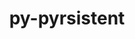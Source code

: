 ---
title: "py-pyrsistent"
layout: cache
categories: [package, develop-2025-02-02]
meta: {"versions": ["0.19.3"], "compilers": ["gcc@=7.3.1", "oneapi@=2024.2.1"], "oss": ["amzn2", "ubuntu22.04"], "platforms": ["linux"], "targets": ["aarch64", "x86_64_v3"], "stacks": ["aws-isc", "aws-isc-aarch64", "e4s-oneapi", "root"], "num_specs": 9, "num_specs_by_stack": {"aws-isc-aarch64": 2, "root": 9, "aws-isc": 2, "e4s-oneapi": 5}}
spec_details: [{"hash": "mnkshvcjmxwgz5vkgiftjvcqtjpqwz3x", "compiler": "gcc@=7.3.1", "versions": ["0.19.3"], "os": "amzn2", "platform": "linux", "target": "aarch64", "variants": ["build_system=python_pip"], "stacks": ["aws-isc-aarch64", "root"], "size": "-", "tarball": "https://binaries.spack.io/develop-2025-02-02/build_cache/linux-amzn2-aarch64/gcc-7.3.1/py-pyrsistent-0.19.3/linux-amzn2-aarch64-gcc-7.3.1-py-pyrsistent-0.19.3-mnkshvcjmxwgz5vkgiftjvcqtjpqwz3x.spack"}, {"hash": "qjlu3gxwts4mc3fjhw3h4duh7a2zez5j", "compiler": "gcc@=7.3.1", "versions": ["0.19.3"], "os": "amzn2", "platform": "linux", "target": "aarch64", "variants": ["build_system=python_pip"], "stacks": ["aws-isc-aarch64", "root"], "size": "-", "tarball": "https://binaries.spack.io/develop-2025-02-02/build_cache/linux-amzn2-aarch64/gcc-7.3.1/py-pyrsistent-0.19.3/linux-amzn2-aarch64-gcc-7.3.1-py-pyrsistent-0.19.3-qjlu3gxwts4mc3fjhw3h4duh7a2zez5j.spack"}, {"hash": "livn2fv6m2g4fyavsjj4hcss6pifhuuo", "compiler": "gcc@=7.3.1", "versions": ["0.19.3"], "os": "amzn2", "platform": "linux", "target": "x86_64_v3", "variants": ["build_system=python_pip"], "stacks": ["root", "aws-isc"], "size": "-", "tarball": "https://binaries.spack.io/develop-2025-02-02/build_cache/linux-amzn2-x86_64_v3/gcc-7.3.1/py-pyrsistent-0.19.3/linux-amzn2-x86_64_v3-gcc-7.3.1-py-pyrsistent-0.19.3-livn2fv6m2g4fyavsjj4hcss6pifhuuo.spack"}, {"hash": "z4u5ttbidq22n7ebvsmgc7kop33af73o", "compiler": "gcc@=7.3.1", "versions": ["0.19.3"], "os": "amzn2", "platform": "linux", "target": "x86_64_v3", "variants": ["build_system=python_pip"], "stacks": ["root", "aws-isc"], "size": "-", "tarball": "https://binaries.spack.io/develop-2025-02-02/build_cache/linux-amzn2-x86_64_v3/gcc-7.3.1/py-pyrsistent-0.19.3/linux-amzn2-x86_64_v3-gcc-7.3.1-py-pyrsistent-0.19.3-z4u5ttbidq22n7ebvsmgc7kop33af73o.spack"}, {"hash": "ftjkqs2q2yis5wandeuyww3zyollqe44", "compiler": "oneapi@=2024.2.1", "versions": ["0.19.3"], "os": "ubuntu22.04", "platform": "linux", "target": "x86_64_v3", "variants": ["build_system=python_pip"], "stacks": ["root", "e4s-oneapi"], "size": "-", "tarball": "https://binaries.spack.io/develop-2025-02-02/build_cache/linux-ubuntu22.04-x86_64_v3/oneapi-2024.2.1/py-pyrsistent-0.19.3/linux-ubuntu22.04-x86_64_v3-oneapi-2024.2.1-py-pyrsistent-0.19.3-ftjkqs2q2yis5wandeuyww3zyollqe44.spack"}, {"hash": "v4q5hirla3z22qd25o37fz74lvdmncaw", "compiler": "oneapi@=2024.2.1", "versions": ["0.19.3"], "os": "ubuntu22.04", "platform": "linux", "target": "x86_64_v3", "variants": ["build_system=python_pip"], "stacks": ["root", "e4s-oneapi"], "size": "-", "tarball": "https://binaries.spack.io/develop-2025-02-02/build_cache/linux-ubuntu22.04-x86_64_v3/oneapi-2024.2.1/py-pyrsistent-0.19.3/linux-ubuntu22.04-x86_64_v3-oneapi-2024.2.1-py-pyrsistent-0.19.3-v4q5hirla3z22qd25o37fz74lvdmncaw.spack"}, {"hash": "fodsw6vvrfcyj27l6f2j4ynl6znlngqq", "compiler": "oneapi@=2024.2.1", "versions": ["0.19.3"], "os": "ubuntu22.04", "platform": "linux", "target": "x86_64_v3", "variants": ["build_system=python_pip"], "stacks": ["root", "e4s-oneapi"], "size": "-", "tarball": "https://binaries.spack.io/develop-2025-02-02/build_cache/linux-ubuntu22.04-x86_64_v3/oneapi-2024.2.1/py-pyrsistent-0.19.3/linux-ubuntu22.04-x86_64_v3-oneapi-2024.2.1-py-pyrsistent-0.19.3-fodsw6vvrfcyj27l6f2j4ynl6znlngqq.spack"}, {"hash": "ffqucmf4vnebi6w7nlzn7tq7wtkmjzhv", "compiler": "oneapi@=2024.2.1", "versions": ["0.19.3"], "os": "ubuntu22.04", "platform": "linux", "target": "x86_64_v3", "variants": ["build_system=python_pip"], "stacks": ["root", "e4s-oneapi"], "size": "-", "tarball": "https://binaries.spack.io/develop-2025-02-02/build_cache/linux-ubuntu22.04-x86_64_v3/oneapi-2024.2.1/py-pyrsistent-0.19.3/linux-ubuntu22.04-x86_64_v3-oneapi-2024.2.1-py-pyrsistent-0.19.3-ffqucmf4vnebi6w7nlzn7tq7wtkmjzhv.spack"}, {"hash": "alfuiglqqvwzxrnt5pjceyqnq2ya4jwe", "compiler": "oneapi@=2024.2.1", "versions": ["0.19.3"], "os": "ubuntu22.04", "platform": "linux", "target": "x86_64_v3", "variants": ["build_system=python_pip"], "stacks": ["root", "e4s-oneapi"], "size": "-", "tarball": "https://binaries.spack.io/develop-2025-02-02/build_cache/linux-ubuntu22.04-x86_64_v3/oneapi-2024.2.1/py-pyrsistent-0.19.3/linux-ubuntu22.04-x86_64_v3-oneapi-2024.2.1-py-pyrsistent-0.19.3-alfuiglqqvwzxrnt5pjceyqnq2ya4jwe.spack"}]
---